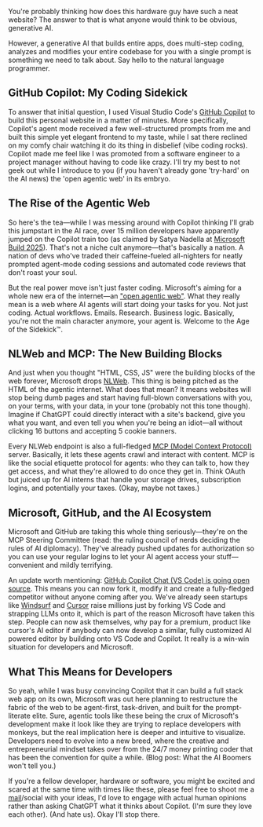 You're probably thinking how does this hardware guy have such a neat website? The answer to that is what anyone would think to be obvious, generative AI. 

However, a generative AI that builds entire apps, does multi-step coding, analyzes and modifies your entire codebase for you with a single prompt is something we need to talk about. Say hello to the natural language programmer. 

## GitHub Copilot: My Coding Sidekick

To answer that initial question, I used Visual Studio Code's [GitHub Copilot](https://github.com/features/copilot) to build this personal website in a matter of minutes. More specifically, Copilot's agent mode received a few well-structured prompts from me and built this simple yet elegant frontend to my taste, while I sat there reclined on my comfy chair watching it do its thing in disbelief (vibe coding rocks). Copilot made me feel like I was promoted from a software engineer to a project manager without having to code like crazy. I'll try my best to not geek out while I introduce to you (if you haven't already gone 'try-hard' on the AI news) the 'open agentic web' in its embryo. 

## The Rise of the Agentic Web

So here's the tea—while I was messing around with Copilot thinking I'll grab this jumpstart in the AI race, over 15 million developers have apparently jumped on the Copilot train too (as claimed by Satya Nadella at [Microsoft Build 2025](https://news.microsoft.com/build-2025/)). That's not a niche cult anymore—that's basically a nation. A nation of devs who've traded their caffeine-fueled all-nighters for neatly prompted agent-mode coding sessions and automated code reviews that don't roast your soul.

But the real power move isn't just faster coding. Microsoft's aiming for a whole new era of the internet—an ["open agentic web"](https://blogs.microsoft.com/blog/2025/05/19/microsoft-build-2025-the-age-of-ai-agents-and-building-the-open-agentic-web/). What they really mean is a web where AI agents will start doing your tasks for you. Not just coding. Actual workflows. Emails. Research. Business logic. Basically, you're not the main character anymore, your agent is. Welcome to the Age of the Sidekick™.

## NLWeb and MCP: The New Building Blocks

And just when you thought "HTML, CSS, JS" were the building blocks of the web forever, Microsoft drops [NLWeb](https://news.microsoft.com/source/features/company-news/introducing-nlweb-bringing-conversational-interfaces-directly-to-the-web/). This thing is being pitched as the HTML of the agentic internet. What does that mean? It means websites will stop being dumb pages and start having full-blown conversations with you, on your terms, with your data, in your tone (probably not this tone though). Imagine if ChatGPT could directly interact with a site's backend, give you what you want, and even tell you when you're being an idiot—all without clicking 16 buttons and accepting 5 cookie banners.

Every NLWeb endpoint is also a full-fledged [MCP (Model Context Protocol)](https://www.anthropic.com/news/model-context-protocol) server. Basically, it lets these agents crawl and interact with content. MCP is like the social etiquette protocol for agents: who they can talk to, how they get access, and what they're allowed to do once they get in. Think OAuth but juiced up for AI interns that handle your storage drives, subscription logins, and potentially your taxes. (Okay, maybe not taxes.)

## Microsoft, GitHub, and the AI Ecosystem

Microsoft and GitHub are taking this whole thing seriously—they're on the MCP Steering Committee (read: the ruling council of nerds deciding the rules of AI diplomacy). They've already pushed updates for authorization so you can use your regular logins to let your AI agent access your stuff—convenient and mildly terrifying.

An update worth mentioning: [GitHub Copilot Chat (VS Code) is going open source](https://code.visualstudio.com/blogs/2025/05/19/openSourceAIEditor). This means you can now fork it, modify it and create a fully-fledged competitor without anyone coming after you. We've already seen startups like [Windsurf](https://windsurf.com/editor) and [Cursor](https://www.cursor.com/en) raise millions just by forking VS Code and strapping LLMs onto it, which is part of the reason Microsoft have taken this step. People can now ask themselves, why pay for a premium, product like cursor's AI editor if anybody can now develop a similar, fully customized AI powered editor by building onto VS Code and Copilot. It really is a win-win situation for developers and Microsoft.

## What This Means for Developers

So yeah, while I was busy convincing Copilot that it can build a full stack web app on its own, Microsoft was out here planning to restructure the fabric of the web to be agent-first, task-driven, and built for the prompt-literate elite. Sure, agentic tools like these being the crux of Microsoft's development make it look like they are trying to replace developers with monkeys, but the real implication here is deeper and intuitive to visualize. Developers need to evolve into a new breed, where the creative and entrepreneurial mindset takes over from the 24/7 money printing coder that has been the convention for quite a while. (Blog post: What the AI Boomers won't tell you.)

If you're a fellow developer, hardware or software, you might be excited and scared at the same time with times like these, please feel free to shoot me a [mail](mailto:vihaan004@gmail.com)/social with your ideas, I'd love to engage with actual human opinions rather than asking ChatGPT what it thinks about Copilot. (I'm sure they love each other). (And hate us). Okay I'll stop there.
